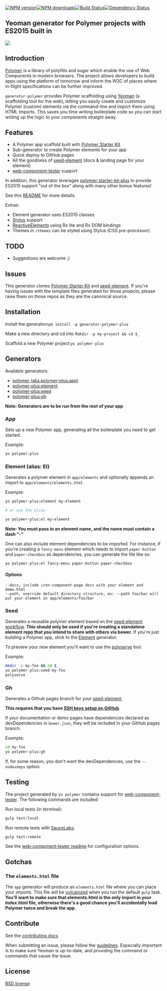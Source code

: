 [![NPM version](http://img.shields.io/npm/v/generator-polymer.svg?style=flat)](http://npmjs.org/generator-polymer)[![NPM downloads](http://img.shields.io/npm/dm/generator-polymer.svg?style=flat)](http://npmjs.org/generator-polymer)[![Build Status](http://img.shields.io/travis/yeoman/generator-polymer/master.svg?style=flat)](https://travis-ci.org/yeoman/generator-polymer)[![Dependency Status](http://img.shields.io/david/yeoman/generator-polymer.svg?style=flat)](https://david-dm.org/yeoman/generator-polymer)

Yeoman generator for Polymer projects with ES2015 built in
----------------------------------------------------------

<img src="http://i.imgur.com/dsFChIk.png"/>

Introduction
------------

[Polymer](http://www.polymer-project.org/) is a library of polyfills and sugar which enable the use of Web Components in modern browsers. The project allows developers to build apps using the platform of tomorrow and inform the W3C of places where in-flight specifications can be further improved.

`generator-polymer` provides Polymer scaffolding using [Yeoman](http://yeoman.io) (a scaffolding tool for the web), letting you easily create and customize Polymer (custom) elements via the command-line and import them using HTML Imports. This saves you time writing boilerplate code so you can start writing up the logic to your components straight away.

Features
--------

-	A Polymer app scaffold built with [Polymer Starter Kit](https://developers.google.com/web/tools/polymer-starter-kit/)
-	Sub-generator to create Polymer elements for your app
-	Quick deploy to GitHub pages
-	All the goodness of [seed-element](https://github.com/polymerelements/seed-element) (docs & landing page for your element)
-	[web-component-tester](https://github.com/Polymer/web-component-tester) support

In addition, this generator leverages [polymer-starter-kit-plus](https://github.com/StartPolymer/polymer-starter-kit-plus) to provide ES2015 support "out of the box" along with many other bonus features!

See this [README](https://github.com/StartPolymer/polymer-starter-kit-plus/blob/master/README.md) for more details.

Extras:

-	Element generator uses ES2015 classes
-	[Stylus](https://learnboost.github.io/stylus/) support
-	[ReactiveElements](https://github.com/PixelsCommander/ReactiveElements/) using Rx lite and Rx DOM bindings
-	Themes in `/themes` can be styled using Stylus (CSS pre-processor)

TODO
----

-	Suggestions are welcome ;)

Issues
------

This generator clones [Polymer Starter Kit](https://github.com/kristianmandrup/polymer-starter-kit-plus) and [seed-element](https://github.com/polymerelements/seed-element). If you're having issues with the template files generated for those projects, please raise them on those repos as they are the canonical source.

Installation
------------

Install the generator`npm install -g generator-polymer-plus`

Make a new directory and cd into it`mkdir -p my-project && cd $_`

Scaffold a new Polymer project:`yo polymer-plus`

Generators
----------

Available generators:

-	[polymer (aka polymer-plus:app)](#app)
-	[polymer-plus:element](#element-alias-el)
-	[polymer-plus:seed](#seed)
-	[polymer-plus:gh](#gh)

**Note: Generators are to be run from the root of your app**

### App

Sets up a new Polymer app, generating all the boilerplate you need to get started.

Example:

```bash
yo polymer-plus
```

### Element (alias: El)

Generates a polymer element in `app/elements` and optionally appends an import to `app/elements/elements.html`.

Example:

```bash
yo polymer-plus:element my-element

# or use the alias

yo polymer-plus:el my-element
```

**Note: You must pass in an element name, and the name must contain a dash "-"**

One can also include element dependencies to be imported. For instance, if you're creating a `fancy-menu` element which needs to import `paper-button` and `paper-checkbox` as dependencies, you can generate the file like so:

```bash
yo polymer-plus:el fancy-menu paper-button paper-checkbox
```

#### Options

```
--docs, include iron-component-page docs with your element and demo.html
--path, override default directory structure, ex: --path foo/bar will put your element in app/elements/foo/bar
```

### Seed

Generates a reusable polymer element based on the [seed-element workflow](https://github.com/polymerelements/seed-element). **This should only be used if you're creating a standalone element repo that you intend to share with others via bower.** If you're just building a Polymer app, stick to the [Element](#element-alias-el) generator.

To preview your new element you'll want to use the [polyserve](https://github.com/PolymerLabs/polyserve) tool.

Example:

```bash
mkdir -p my-foo && cd $_
yo polymer-plus:seed my-foo
polyserve
```

### Gh

Generates a Github pages branch for your [seed-element](#seed).

**This requires that you have [SSH keys setup on GitHub](https://help.github.com/articles/generating-ssh-keys/)**.

If your documentation or demo pages have dependencies declared as devDependencies in `bower.json`, they will be included in your GitHub pages branch.

Example:

```bash
cd my-foo
yo polymer-plus:gh
```

If, for some reason, you don't want the devDependencies, use the `--nodevdeps` option.

Testing
-------

The project generated by `yo polymer` contains support for [web-component-tester](https://github.com/Polymer/web-component-tester). The following commands are included:

Run local tests (in terminal):

```bash
gulp test:local
```

Run remote tests with [SauceLabs](https://saucelabs.com/):

```bash
gulp test:remote
```

See the [web-component-tester readme](https://github.com/Polymer/web-component-tester#configuration) for configuration options.

Gotchas
-------

### The `elements.html` file

The `app` generator will produce an `elements.html` file where you can place your imports. This file will be [vulcanized](https://www.polymer-project.org/articles/concatenating-web-components.html) when you run the default `gulp` task. **You'll want to make sure that elements.html is the only import in your index.html file, otherwise there's a good chance you'll accidentally load Polymer twice and break the app**.

Contribute
----------

See the [contributing docs](https://github.com/yeoman/yeoman/blob/master/contributing.md)

When submitting an issue, please follow the [guidelines](https://github.com/yeoman/yeoman/blob/master/contributing.md#issue-submission). Especially important is to make sure Yeoman is up-to-date, and providing the command or commands that cause the issue.

License
-------

[BSD license](http://opensource.org/licenses/bsd-license.php)
